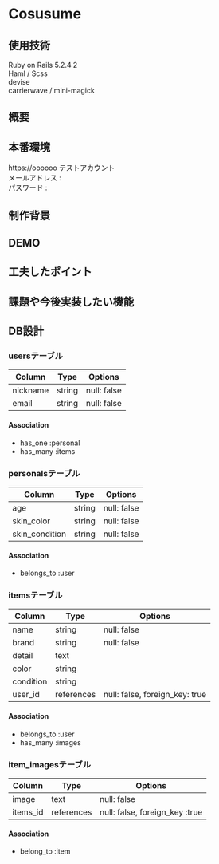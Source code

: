 # Cosusume
## 使用技術

Ruby on Rails 5.2.4.2  
Haml / Scss  
devise  
carrierwave / mini-magick

## 概要


## 本番環境

https://oooooo 
テストアカウント  
メールアドレス :  
パスワード : 

## 制作背景


## DEMO

## 工夫したポイント



## 課題や今後実装したい機能


## DB設計
### usersテーブル
|Column|Type|Options|
|------|----|-------|
|nickname|string|null: false|
|email|string|null: false|
#### Association
- has_one :personal
- has_many :items

### personalsテーブル
|Column|Type|Options|
|------|----|-------|
|age|string|null: false|
|skin_color|string|null: false|
|skin_condition|string|null: false|
#### Association
- belongs_to :user

### itemsテーブル
|Column|Type|Options|
|------|----|-------|
|name|string|null: false|
|brand|string|null: false|
|detail|text||
|color|string||
|condition|string||
|user_id|references|null: false, foreign_key: true|
#### Association
- belongs_to :user
- has_many :images

### item_imagesテーブル
|Column|Type|Options|
|------|----|-------|
|image|text|null: false|
|items_id|references|null: false, foreign_key :true|
#### Association
- belong_to :item
